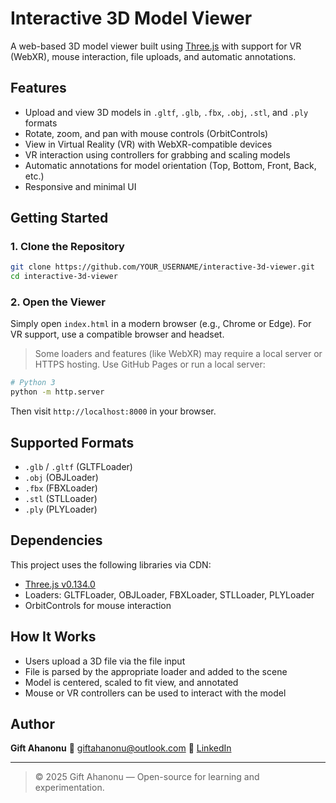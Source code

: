 # Interactive 3D Model Viewer

A web-based 3D model viewer built using [Three.js](https://threejs.org/) with support for VR (WebXR), mouse interaction, file uploads, and automatic annotations.

## Features

- Upload and view 3D models in `.gltf`, `.glb`, `.fbx`, `.obj`, `.stl`, and `.ply` formats
- Rotate, zoom, and pan with mouse controls (OrbitControls)
- View in Virtual Reality (VR) with WebXR-compatible devices
- VR interaction using controllers for grabbing and scaling models
- Automatic annotations for model orientation (Top, Bottom, Front, Back, etc.)
- Responsive and minimal UI

## Getting Started

### 1. Clone the Repository

```bash
git clone https://github.com/YOUR_USERNAME/interactive-3d-viewer.git
cd interactive-3d-viewer
````

### 2. Open the Viewer

Simply open `index.html` in a modern browser (e.g., Chrome or Edge). For VR support, use a compatible browser and headset.

>  Some loaders and features (like WebXR) may require a local server or HTTPS hosting. Use GitHub Pages or run a local server:

```bash
# Python 3
python -m http.server
```

Then visit `http://localhost:8000` in your browser.

## Supported Formats

* `.glb` / `.gltf` (GLTFLoader)
* `.obj` (OBJLoader)
* `.fbx` (FBXLoader)
* `.stl` (STLLoader)
* `.ply` (PLYLoader)

## Dependencies

This project uses the following libraries via CDN:

* [Three.js v0.134.0](https://threejs.org/)
* Loaders: GLTFLoader, OBJLoader, FBXLoader, STLLoader, PLYLoader
* OrbitControls for mouse interaction

## How It Works

* Users upload a 3D file via the file input
* File is parsed by the appropriate loader and added to the scene
* Model is centered, scaled to fit view, and annotated
* Mouse or VR controllers can be used to interact with the model

## Author

**Gift Ahanonu**
📧 [giftahanonu@outlook.com](mailto:giftahanonu@outlook.com)
🔗 [LinkedIn](https://www.linkedin.com/in/giftahanonu)

---

> © 2025 Gift Ahanonu — Open-source for learning and experimentation.

